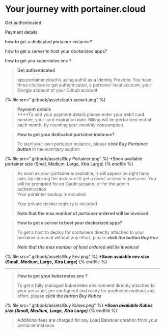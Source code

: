 # Your journey with portainer.cloud

Get authenticated

Payment details

how to get a dedicated portainer instance?

how to get a server to host your dockerized apps?

how to get you kubernetes env ?



> **Get authenticated**
>
> app.portainer.cloud is using auth0 as a Identity Provider. You have three choices to get authenticated, a portainer local account, your Google account or your Github account

{% file src=".gitbook/assets/auth acount.png" %}

> **Payment details**\
> ****To add your payment details please enter your debit card number, your card expiration date.  Billing will be performed end of each month, by counting your monthly consumption.

> **How to get your dedicated portainer instance?**
>
> To start your own portainer instance, please _**click Buy Portainer button**_ in the summary section

{% file src=".gitbook/assets/Buy Portainer.png" %}
\*Soon available portainer size (Smal, Medium, Large, Xtra Large)
{% endfile %}

> As soon as your portainer is available, it will appear on right hand side, by clicking the instance ID get a direct access to portainer. You will be prompted for an Oauth session, or for the admin authentication. \
> Your porainter backup is included.
>
> Your private docker registry is included
>
> **Note that the max number of portainer ordered will be invoiced.**

> **How to get a server to host your dockerized apps?**
>
> To get a host to deploy for containers directly attached to your portainer account without any effort, please _**click the button Buy Env**_
>
> _**Note that the max number of host ordered will be invoiced**_

{% file src=".gitbook/assets/Buy Env.png" %}
**\*Soon avaiable env size (Small, Medium, Large, Xtra Large)**
{% endfile %}

****

> **How to get your kubernetes env ?**
>
> To get a fully managed kubernetes environment directly attached to your portainer, pre configured and ready for production without any effort, please _**click the button Buy Kubes**_

{% file src=".gitbook/assets/Buy Kubes.png" %}
_**\*Soon available Kubes size (Small, Medium, Large, Xtra Large)**_
{% endfile %}

> Additional fees are charged for any Load Balancer creation from your portainer instance.&#x20;





